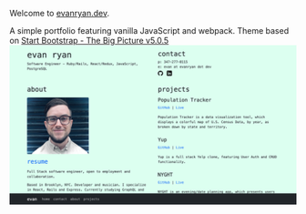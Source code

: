 Welcome to [evanryan.dev](https://evanryan.dev).

A simple portfolio featuring vanilla JavaScript and webpack.
Theme based on [Start Bootstrap - The Big Picture v5.0.5](https://startbootstrap.com/template/the-big-picture)
<br />
![preview](./assets/erd-preview.png)
